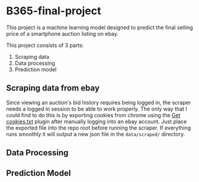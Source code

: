 # B365-final-project

This project is a machine learning model designed to predict the final selling price of a smartphone auction listing on ebay.

This project consists of 3 parts:
1. Scraping data
1. Data processing
1. Prediction model

## Scraping data from ebay

Since viewing an auction's bid history requires being logged in, the scraper needs a logged in session to be able to work properly. The only way that I could find to do this is by exporting cookies from chrome using the [Get cookies.txt](https://chrome.google.com/webstore/detail/get-cookiestxt/bgaddhkoddajcdgocldbbfleckgcbcid?hl=en) plugin after manually logging into an ebay account. Just place the exported file into the repo root before running the scraper. If everything runs smoothly it will output a new json file in the `data/scraped/` directory.

## Data Processing

## Prediction Model
